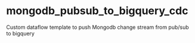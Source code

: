 # mongodb_pubsub_to_bigquery_cdc
Custom dataflow template to push Mongodb change stream from pub/sub to bigquery
